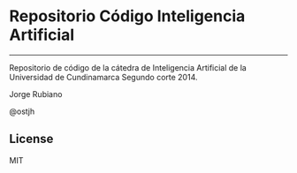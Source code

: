 Repositorio Código Inteligencia Artificial
=========
--------------
Repositorio de código de la cátedra de Inteligencia Artificial de la Universidad de Cundinamarca Segundo corte 2014.

Jorge Rubiano

@ostjh

License
----

MIT

